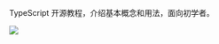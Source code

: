 TypeScript 开源教程，介绍基本概念和用法，面向初学者。

![](https://cdn.beekka.com/blogimg/asset/202308/bg2023080705.webp)

